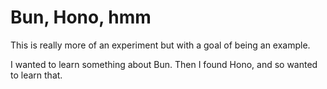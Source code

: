 # Bun, Hono, hmm
This is really more of an experiment but with a goal of being an example.

I wanted to learn something about Bun. Then I found Hono, and so wanted to learn that.

